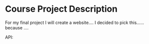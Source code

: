 # Course Project Description

For my final project I will create a website....
I decided to pick this...... because .... 


API:

